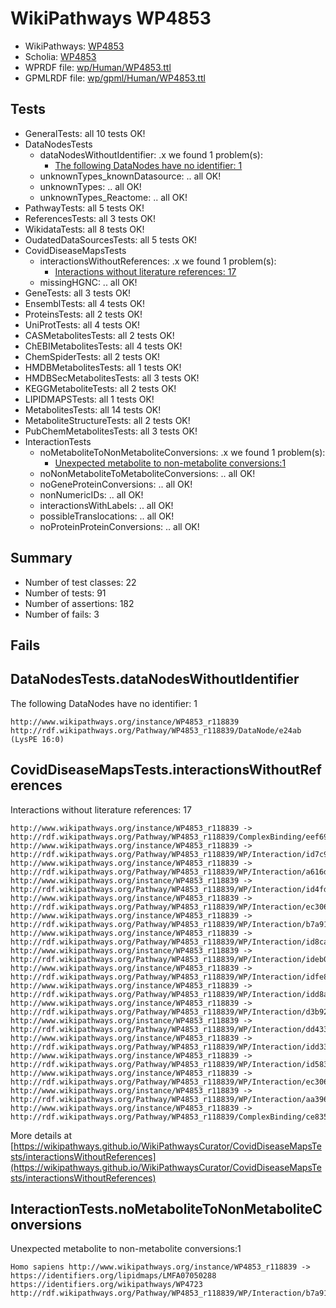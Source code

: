 # WikiPathways WP4853

* WikiPathways: [WP4853](https://identifiers.org/wikipathways:WP4853)
* Scholia: [WP4853](https://scholia.toolforge.org/wikipathways/WP4853)
* WPRDF file: [wp/Human/WP4853.ttl](../wp/Human/WP4853.ttl)
* GPMLRDF file: [wp/gpml/Human/WP4853.ttl](../wp/gpml/Human/WP4853.ttl)

## Tests
* GeneralTests: all 10 tests OK!
* DataNodesTests
    * dataNodesWithoutIdentifier: .x we found 1 problem(s):
        * [The following DataNodes have no identifier: 1](#d2d32fa0)
    * unknownTypes_knownDatasource: .. all OK!
    * unknownTypes: .. all OK!
    * unknownTypes_Reactome: .. all OK!
* PathwayTests: all 5 tests OK!
* ReferencesTests: all 3 tests OK!
* WikidataTests: all 8 tests OK!
* OudatedDataSourcesTests: all 5 tests OK!
* CovidDiseaseMapsTests
    * interactionsWithoutReferences: .x we found 1 problem(s):
        * [Interactions without literature references: 17](#9701cce8)
    * missingHGNC: .. all OK!
* GeneTests: all 3 tests OK!
* EnsemblTests: all 4 tests OK!
* ProteinsTests: all 2 tests OK!
* UniProtTests: all 4 tests OK!
* CASMetabolitesTests: all 2 tests OK!
* ChEBIMetabolitesTests: all 4 tests OK!
* ChemSpiderTests: all 2 tests OK!
* HMDBMetabolitesTests: all 1 tests OK!
* HMDBSecMetabolitesTests: all 3 tests OK!
* KEGGMetaboliteTests: all 2 tests OK!
* LIPIDMAPSTests: all 1 tests OK!
* MetabolitesTests: all 14 tests OK!
* MetaboliteStructureTests: all 2 tests OK!
* PubChemMetabolitesTests: all 3 tests OK!
* InteractionTests
    * noMetaboliteToNonMetaboliteConversions: .x we found 1 problem(s):
        * [Unexpected metabolite to non-metabolite conversions:1](#a27bf36d)
    * noNonMetaboliteToMetaboliteConversions: .. all OK!
    * noGeneProteinConversions: .. all OK!
    * nonNumericIDs: .. all OK!
    * interactionsWithLabels: .. all OK!
    * possibleTranslocations: .. all OK!
    * noProteinProteinConversions: .. all OK!


## Summary

* Number of test classes: 22
* Number of tests: 91
* Number of assertions: 182
* Number of fails: 3

## Fails

<a name="d2d32fa0" />

## DataNodesTests.dataNodesWithoutIdentifier

The following DataNodes have no identifier: 1
```
http://www.wikipathways.org/instance/WP4853_r118839 http://rdf.wikipathways.org/Pathway/WP4853_r118839/DataNode/e24ab (LysPE 16:0)
```

<a name="9701cce8" />

## CovidDiseaseMapsTests.interactionsWithoutReferences

Interactions without literature references: 17
```
http://www.wikipathways.org/instance/WP4853_r118839 -> http://rdf.wikipathways.org/Pathway/WP4853_r118839/ComplexBinding/eef69
http://www.wikipathways.org/instance/WP4853_r118839 -> http://rdf.wikipathways.org/Pathway/WP4853_r118839/WP/Interaction/id7c94a43
http://www.wikipathways.org/instance/WP4853_r118839 -> http://rdf.wikipathways.org/Pathway/WP4853_r118839/WP/Interaction/a616d
http://www.wikipathways.org/instance/WP4853_r118839 -> http://rdf.wikipathways.org/Pathway/WP4853_r118839/WP/Interaction/id4fda8300
http://www.wikipathways.org/instance/WP4853_r118839 -> http://rdf.wikipathways.org/Pathway/WP4853_r118839/WP/Interaction/ec306_2
http://www.wikipathways.org/instance/WP4853_r118839 -> http://rdf.wikipathways.org/Pathway/WP4853_r118839/WP/Interaction/b7a91
http://www.wikipathways.org/instance/WP4853_r118839 -> http://rdf.wikipathways.org/Pathway/WP4853_r118839/WP/Interaction/id8ca14613
http://www.wikipathways.org/instance/WP4853_r118839 -> http://rdf.wikipathways.org/Pathway/WP4853_r118839/WP/Interaction/ideb0617af
http://www.wikipathways.org/instance/WP4853_r118839 -> http://rdf.wikipathways.org/Pathway/WP4853_r118839/WP/Interaction/idfe8f5f72
http://www.wikipathways.org/instance/WP4853_r118839 -> http://rdf.wikipathways.org/Pathway/WP4853_r118839/WP/Interaction/idd8af1708
http://www.wikipathways.org/instance/WP4853_r118839 -> http://rdf.wikipathways.org/Pathway/WP4853_r118839/WP/Interaction/d3b92
http://www.wikipathways.org/instance/WP4853_r118839 -> http://rdf.wikipathways.org/Pathway/WP4853_r118839/WP/Interaction/dd433
http://www.wikipathways.org/instance/WP4853_r118839 -> http://rdf.wikipathways.org/Pathway/WP4853_r118839/WP/Interaction/idd3306a7b
http://www.wikipathways.org/instance/WP4853_r118839 -> http://rdf.wikipathways.org/Pathway/WP4853_r118839/WP/Interaction/id58393c41
http://www.wikipathways.org/instance/WP4853_r118839 -> http://rdf.wikipathways.org/Pathway/WP4853_r118839/WP/Interaction/ec306_1
http://www.wikipathways.org/instance/WP4853_r118839 -> http://rdf.wikipathways.org/Pathway/WP4853_r118839/WP/Interaction/aa396
http://www.wikipathways.org/instance/WP4853_r118839 -> http://rdf.wikipathways.org/Pathway/WP4853_r118839/ComplexBinding/ce835
```

More details at [https://wikipathways.github.io/WikiPathwaysCurator/CovidDiseaseMapsTests/interactionsWithoutReferences](https://wikipathways.github.io/WikiPathwaysCurator/CovidDiseaseMapsTests/interactionsWithoutReferences)

<a name="a27bf36d" />

## InteractionTests.noMetaboliteToNonMetaboliteConversions

Unexpected metabolite to non-metabolite conversions:1
```
Homo sapiens http://www.wikipathways.org/instance/WP4853_r118839 -> https://identifiers.org/lipidmaps/LMFA07050288 https://identifiers.org/wikipathways/WP4723 http://rdf.wikipathways.org/Pathway/WP4853_r118839/WP/Interaction/b7a91
```

